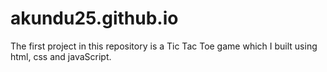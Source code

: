 # akundu25.github.io

The first project in this repository is a Tic Tac Toe game which I built using html, css and javaScript. 

